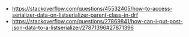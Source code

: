 - https://stackoverflow.com/questions/45532405/how-to-access-serializer-data-on-listserializer-parent-class-in-drf 
- https://stackoverflow.com/questions/27869841/how-can-i-put-post-json-data-to-a-listserializer/27871396#27871396